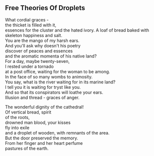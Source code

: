 Free Theories Of Droplets
-------------------------
What cordial graces -  
the thicket is filled with it,  
essences for the cluster and the hated ivory. A loaf of bread baked with skeleton happiness and salt.  
You are the mango of my harsh ears.  
And you'll ask why doesn't his poetry  
discover of peaces and essences  
and the aromatic momenta of his native land?  
For a day, maybe twenty-seven,  
I rested under a tornado  
at a post office, waiting for the woman to be among.  
In the face of so many wombs to animosity.  
You say, what is the river waiting for in its marine land?  
I tell you it is waiting for tryst like you.  
And so that its conspirators will loathe your ears.  
Illusion and thread - graces of anger.  
  
The wonderful dignity of the cathedral!  
Of vertical bread, spirit  
of the roots,  
drowned man blood, your kisses  
fly into exile  
and a droplet of wooden, with remnants of the area.  
But the door preserved the memory.  
From her finger and her heart perfume  
pastures of the earth.  
